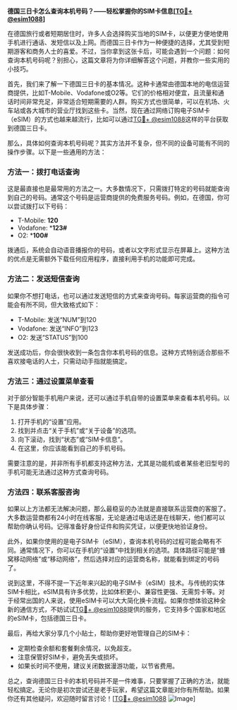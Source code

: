 **德国三日卡怎么查询本机号码？——轻松掌握你的SIM卡信息[[TG💪+ @esim1088](https://t.me/s/esim1088)]**

在德国旅行或者短期居住时，许多人会选择购买当地的SIM卡，以便更方便地使用手机进行通话、发短信以及上网。而德国三日卡作为一种便捷的选择，尤其受到短期游客和商务人士的喜爱。不过，当你拿到这张卡后，可能会遇到一个问题：如何查询本机号码呢？别担心，这篇文章将为你详细解答这个问题，并教你一些实用的小技巧。

首先，我们来了解一下德国三日卡的基本情况。这种卡通常由德国本地的电信运营商提供，比如T-Mobile、Vodafone或O2等。它们的价格相对便宜，且流量和通话时间非常充足，非常适合短期需要的人群。购买方式也很简单，可以在机场、火车站或各大城市的营业厅找到这些卡。当然，现在通过网络订购电子SIM卡（eSIM）的方式也越来越流行，比如可以通过[TG💪+ @esim1088](https://t.me/s/esim1088)这样的平台获取到德国三日卡。

那么，具体如何查询本机号码呢？其实方法并不复杂，但不同的设备可能有不同的操作步骤。以下是一些通用的方法：

### 方法一：拨打电话查询
这是最直接也是最常用的方法之一。大多数情况下，只需拨打特定的号码就能查询到自己的号码。通常这个号码是运营商提供的免费服务号码。例如，在德国，你可以尝试拨打以下号码：
- T-Mobile: **120**
- Vodafone: ***123#**
- O2: ***100#**

拨通后，系统会自动语音播报你的号码，或者以文字形式显示在屏幕上。这种方法的优点是无需额外下载任何应用程序，直接利用手机的功能即可完成。

### 方法二：发送短信查询
如果你不想打电话，也可以通过发送短信的方式来查询号码。每家运营商的指令可能会有所不同，但大致格式如下：
- T-Mobile: 发送“NUM”到120
- Vodafone: 发送“INFO”到123
- O2: 发送“STATUS”到100

发送成功后，你会很快收到一条包含你本机号码的信息。这种方式特别适合那些不喜欢接电话的人士，只需动动手指就能搞定。

### 方法三：通过设置菜单查看
对于部分智能手机用户来说，还可以通过手机自带的设置菜单来查看本机号码。以下是具体步骤：
1. 打开手机的“设置”应用。
2. 找到并点击“关于手机”或“关于设备”的选项。
3. 向下滚动，找到“状态”或“SIM卡信息”。
4. 在这里，你应该能看到自己的手机号码。

需要注意的是，并非所有手机都支持这种方法，尤其是功能机或者某些老旧型号的手机可能无法通过这种方式查询号码。

### 方法四：联系客服咨询
如果以上方法都无法解决问题，那么最稳妥的办法就是直接联系运营商的客服了。大多数运营商都有24小时在线客服，无论是通过电话还是在线聊天，他们都可以帮助你确认号码。记得准备好身份证件和购买凭证，以便更快地验证身份。

此外，如果你使用的是电子SIM卡（eSIM），查询本机号码的过程可能会略有不同。通常情况下，你可以在手机的“设置”中找到相关的选项。具体路径可能是“蜂窝移动网络”或“移动网络”，然后选择对应的运营商名称，就能看到绑定的号码了。

说到这里，不得不提一下近年来兴起的电子SIM卡（eSIM）技术。与传统的实体SIM卡相比，eSIM具有许多优势，比如体积更小、兼容性更强、无需剪卡等。对于经常出国的人来说，使用eSIM卡可以大大简化换卡流程。如果你想体验这种全新的通信方式，不妨试试[TG💪+ @esim1088](https://t.me/s/esim1088)提供的服务，它支持多个国家和地区的eSIM卡，包括德国三日卡。

最后，再给大家分享几个小贴士，帮助你更好地管理自己的SIM卡：
- 定期检查余额和套餐剩余情况，以免超支。
- 注意保管好SIM卡，避免丢失或损坏。
- 如果长时间不使用，建议关闭数据漫游功能，以节省费用。

总之，查询德国三日卡的本机号码并不是一件难事，只要掌握了正确的方法，就能轻松搞定。无论你是初次尝试还是老手玩家，希望这篇文章能对你有所帮助。如果你还有其他疑问，欢迎随时留言讨论！[[TG💪+ @esim1088](https://t.me/s/esim1088) ![Image](https://i.postimg.cc/4NQfJmqS/Snipaste-2025-05-13-00-14-12.png)]